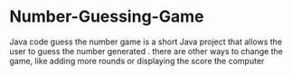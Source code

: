 # Number-Guessing-Game
Java code guess the number game is a short Java project that allows the user to guess the number generated . there are other ways to change the game, like adding more rounds or displaying the score the computer
